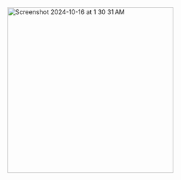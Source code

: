 <img width="374" alt="Screenshot 2024-10-16 at 1 30 31 AM" src="https://github.com/user-attachments/assets/374864c5-2289-4ce7-8fdf-f09a5f403485">
